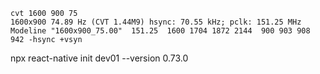 ```
cvt 1600 900 75
1600x900 74.89 Hz (CVT 1.44M9) hsync: 70.55 kHz; pclk: 151.25 MHz
Modeline "1600x900_75.00"  151.25  1600 1704 1872 2144  900 903 908     942 -hsync +vsyn
```


npx react-native init dev01 --version 0.73.0
